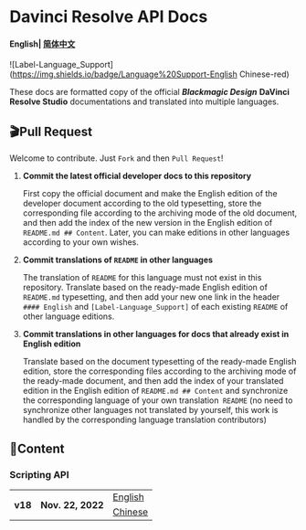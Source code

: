 # Davinci Resolve API Docs

#### English| [简体中文](README_zh-cn.md)

![Label-Language_Support](https://img.shields.io/badge/Language%20Support-English Chinese-red)

These docs are formatted copy of the official ***Blackmagic Design*** **DaVinci Resolve Studio** documentations and translated into multiple languages.

## 🎬Pull Request

Welcome to contribute. Just `Fork` and then `Pull Request`!

1. **Commit the latest official developer docs to this repository**

   First copy the official document and make the English edition of the developer document according to the old typesetting, store the corresponding file according to the archiving mode of the old document, and then add the index of the new version in the English edition of `README.md ## Content`. Later, you can make editions in other languages according to your own wishes.

2. **Commit translations of `README` in other languages**

   The translation of `README` for this language must not exist in this repository. Translate based on the ready-made English edition of `README.md` typesetting, and then add your new one link in the header `#### English` and `[Label-Language_Support]` of each existing `README` of other language editions.

3. **Commit translations in other languages for docs that already exist in English edition**

   Translate based on the document typesetting of the ready-made English edition, store the corresponding files according to the archiving mode of the ready-made document, and then add the index of your translated edition in the English edition of `README.md ## Content` and synchronize the corresponding language of your own translation` README` (no need to synchronize other languages not translated by yourself, this work is handled by the corresponding language translation contributors)

## 🧭Content

### Scripting API

<table>
    <th rowspan="2">v18</th>
    <th rowspan="2">Nov. 22, 2022</th>
    <td><a href="\scripting_API\v18\scripting_API-v18-en.md">English</a></td>
    <tr>
    	<td><a href="\scripting_API\v18\scripting_API-v18-zn_ch.md">Chinese</a></td>
    </tr>
</table>
